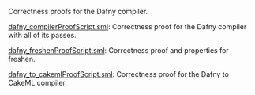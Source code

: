 Correctness proofs for the Dafny compiler.

[dafny_compilerProofScript.sml](dafny_compilerProofScript.sml):
Correctness proof for the Dafny compiler with all of its passes.

[dafny_freshenProofScript.sml](dafny_freshenProofScript.sml):
Correctness proof and properties for freshen.

[dafny_to_cakemlProofScript.sml](dafny_to_cakemlProofScript.sml):
Correctness proof for the Dafny to CakeML compiler.

